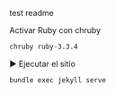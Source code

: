 test readme

Activar Ruby con chruby

```bash
chruby ruby-3.3.4
```

▶️ Ejecutar el sitio

```bash
bundle exec jekyll serve
```

